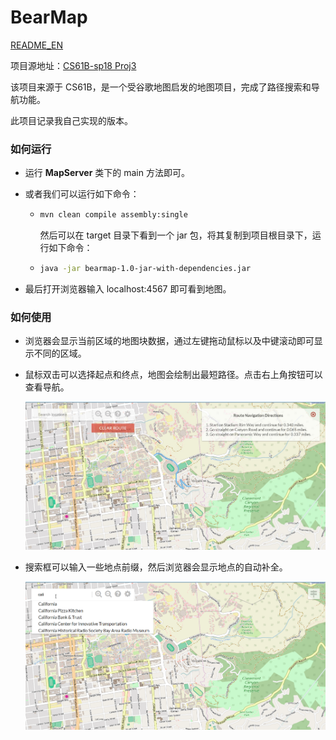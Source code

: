 # BearMap

[README_EN](README_EN.md)

项目源地址：[CS61B-sp18 Proj3](https://sp18.datastructur.es/materials/proj/proj3/proj3)

该项目来源于 CS61B，是一个受谷歌地图启发的地图项目，完成了路径搜索和导航功能。

此项目记录我自己实现的版本。

### 如何运行

- 运行 **MapServer** 类下的 main 方法即可。

- 或者我们可以运行如下命令：

  - ```bash
    mvn clean compile assembly:single
    ```

    然后可以在 target 目录下看到一个 jar 包，将其复制到项目根目录下，运行如下命令：

  - ```bash
    java -jar bearmap-1.0-jar-with-dependencies.jar
    ```

- 最后打开浏览器输入 localhost:4567 即可看到地图。

### 如何使用

- 浏览器会显示当前区域的地图块数据，通过左键拖动鼠标以及中键滚动即可显示不同的区域。

- 鼠标双击可以选择起点和终点，地图会绘制出最短路径。点击右上角按钮可以查看导航。

  <img src="route_example.png" style="zoom:60%;" />

- 搜索框可以输入一些地点前缀，然后浏览器会显示地点的自动补全。

  <img src="map_example.png" alt="map_example" style="zoom:60%;" />
